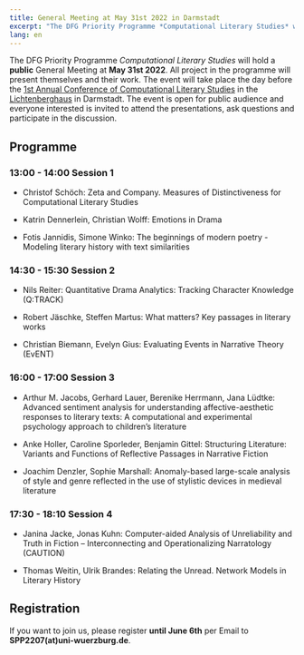 ```yaml
---
title: General Meeting at May 31st 2022 in Darmstadt
excerpt: "The DFG Priority Programme *Computational Literary Studies* will hold..."
lang: en
---
```


The DFG Priority Programme *Computational Literary Studies* will hold a **public** General Meeting at **May 31st 2022**. All project in the programme will present themselves and their work. The event will take place the day before the [1st Annual Conference of Computational Literary Studies](https://jcls.io/site/conference/) in the [Lichtenberghaus](https://www.intern.tu-darmstadt.de/verwaltung/dez_iv/immobilienmanagement_a_z/artikel_details_de_en_263040.de.jsp) in Darmstadt. The event is open for public audience and everyone interested is invited to attend the presentations, ask questions and participate in the discussion.

## Programme

### 13:00 - 14:00 Session 1

- Christof Schöch: Zeta and Company. Measures of Distinctiveness for Computational Literary Studies

- Katrin Dennerlein, Christian Wolff: Emotions in Drama

- Fotis Jannidis, Simone Winko: The beginnings of modern poetry - Modeling literary history with text similarities

### 14:30 - 15:30 Session 2

- Nils Reiter: Quantitative Drama Analytics: Tracking Character Knowledge (Q:TRACK)

- Robert Jäschke, Steffen Martus: What matters? Key passages in literary works

- Christian Biemann, Evelyn Gius: Evaluating Events in Narrative Theory (EvENT)

### 16:00 - 17:00 Session 3

- Arthur M. Jacobs, Gerhard Lauer, Berenike Herrmann, Jana Lüdtke: Advanced sentiment analysis for understanding affective-aesthetic responses to literary texts: A computational and experimental psychology approach to children’s literature

- Anke Holler, Caroline Sporleder, Benjamin Gittel: Structuring Literature: Variants and Functions of Reflective Passages in Narrative Fiction

- Joachim Denzler, Sophie Marshall: Anomaly-based large-scale analysis of style and genre reflected in the use of stylistic devices in medieval literature 

### 17:30 - 18:10 Session 4

- Janina Jacke, Jonas Kuhn: Computer-aided Analysis of Unreliability and Truth in Fiction – Interconnecting and Operationalizing Narratology (CAUTION)

- Thomas Weitin, Ulrik Brandes: Relating the Unread. Network Models in Literary History

## Registration

If you want to join us, please register **until June 6th** per Email to **SPP2207(at)uni-wuerzburg.de**.
